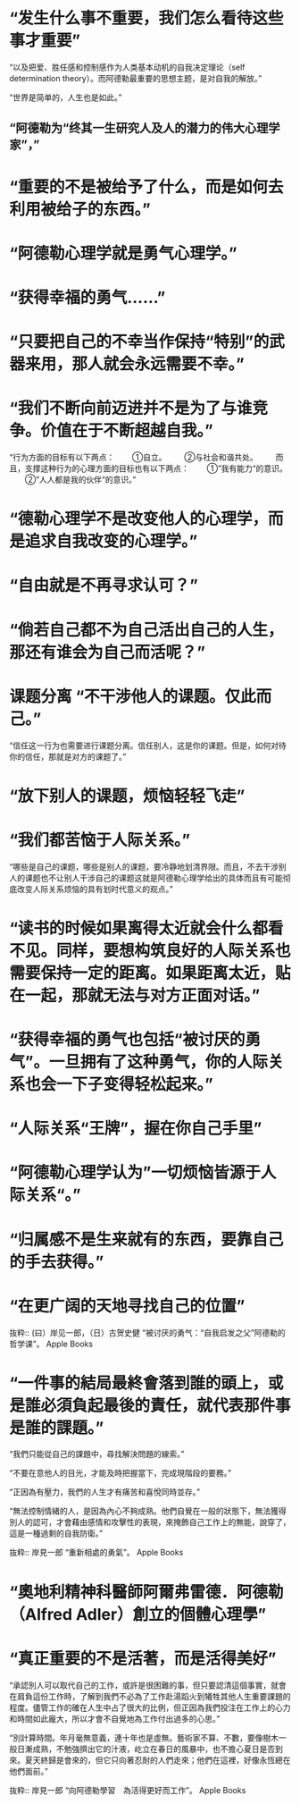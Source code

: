 # “发生什么事不重要，我们怎么看待这些事才重要”

“以及把爱、胜任感和控制感作为人类基本动机的自我决定理论（self determination theory）。而阿德勒最重要的思想主题，是对自我的解放。”

“世界是简单的，人生也是如此。”

## “阿德勒为“终其一生研究人及人的潜力的伟大心理学家”，”

# “重要的不是被给予了什么，而是如何去利用被给子的东西。”

# “阿德勒心理学就是勇气心理学。”

# “获得幸福的勇气……”

# “只要把自己的不幸当作保持“特别”的武器来用，那人就会永远需要不幸。”

# “我们不断向前迈进并不是为了与谁竞争。价值在于不断超越自我。”

“行为方面的目标有以下两点：
　　①自立。
　　②与社会和谐共处。
　　而且，支撑这种行为的心理方面的目标也有以下两点：
　　①”我有能力“的意识。
　　②”人人都是我的伙伴“的意识。”

# “德勒心理学不是改变他人的心理学，而是追求自我改变的心理学。”

# “自由就是不再寻求认可？”

# “倘若自己都不为自己活出自己的人生，那还有谁会为自己而活呢？”

# 课题分离 “不干涉他人的课题。仅此而己。”
“信任这一行为也需要进行课题分离。信任别人，这是你的课题。但是，如何对待你的信任，那就是对方的课题了。”

# “放下别人的课题，烦恼轻轻飞走”

# “我们都苦恼于人际关系。”
“哪些是自己的课题，哪些是别人的课题，要冷静地划清界限。而且，不去干涉别人的课题也不让别人干涉自己的课题这就是阿德勒心理学给出的具体而且有可能彻底改变人际关系烦恼的具有划时代意义的观点。”

# “读书的时候如果离得太近就会什么都看不见。同样，要想构筑良好的人际关系也需要保持一定的距离。如果距离太近，贴在一起，那就无法与对方正面对话。”

# “获得幸福的勇气也包括“被讨厌的勇气”。一旦拥有了这种勇气，你的人际关系也会一下子变得轻松起来。”

# “人际关系“王牌”，握在你自己手里”

# “阿德勒心理学认为”一切烦恼皆源于人际关系“。”

# “归属感不是生来就有的东西，要靠自己的手去获得。”

# “在更广阔的天地寻找自己的位置”

抜粋:: (曰）岸见一郎，（日）古贺史健  “被讨厌的勇气：“自我启发之父”阿德勒的哲学课”。 Apple Books  

# “一件事的結局最終會落到誰的頭上，或是誰必須負起最後的責任，就代表那件事是誰的課題。”

“我們只能從自己的課題中，尋找解決問題的線索。”

“不要在意他人的目光，才能及時把握當下，完成現階段的要務。”

“正因為有壓力，我們的人生才有痛苦和喜悅同時並存。”

“無法控制情緒的人，是因為內心不夠成熟。他們自覺在一般的狀態下，無法獲得別人的認可，才會藉由感情和攻擊性的表現，來掩飾自己工作上的無能，說穿了，這是一種過剩的自我防衛。”

抜粋:: 岸見一郎  “重新相處的勇氣”。 Apple Books  
# “奧地利精神科醫師阿爾弗雷德．阿德勒（Alfred Adler）創立的個體心理學”

# “真正重要的不是活著，而是活得美好”

“承認別人可以取代自己的工作，或許是很困難的事，但只要認清這個事實，就會在肩負這份工作時，了解到我們不必為了工作赴湯蹈火到犧牲其他人生重要課題的程度。儘管工作的確在人生中占了很大的比例，但正因為我們投注在工作上的心力和時間如此龐大，所以才會不自覺地為工作付出過多的心思。”


“別計算時間。年月毫無意義，連十年也是虛無。藝術家不算、不數，要像樹木一般日漸成熟，不勉強擠出它的汁液，屹立在春日的風暴中，也不擔心夏日是否到來。夏天終歸是會來的，但它只向著忍耐的人們走來；他們在這裡，好像永恆總在他們面前。”

抜粋:: 岸見一郎  “向阿德勒學習　為活得更好而工作”。 Apple Books  
